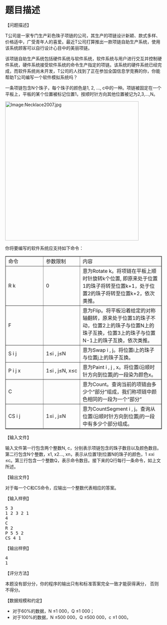 # 题目描述


<p>
【问题描述】
</p>
<p>
T公司是一家专门生产彩色珠子项链的公司，其生产的项链设计新颖、款式多样、价格适中，广受青年人的喜爱。最近T公司打算推出一款项链自助生产系统，使用该系统顾客可以自行设计心目中的美丽项链。
</p>
<p>
该项链自助生产系统包括硬件系统与软件系统，软件系统与用户进行交互并控制硬件系统，硬件系统接受软件系统的命令生产指定的项链。该系统的硬件系统已经完成，而软件系统尚未开发，T公司的人找到了正在参加全国信息学竞赛的你，你能帮助T公司编写一个软件模拟系统吗？
</p>
<p>
一条项链包含N个珠子，每个珠子的颜色是1, 2, …, c中的一种。项链被固定在一个平板上，平板的某个位置被标记位置1，按顺时针方向其他位置被记为2,3,…,N。
</p>
<p>
<img width="429" height="447" src="../../../../mw/images/7/77/Necklace2007.jpg" alt="Image:Necklace2007.jpg"/> 
</p>
<p>
你将要编写的软件系统应支持如下命令：
</p>
<table border="1">
<tbody>
<tr>
<td width="155">
命令
</td>
<td width="144">
参数限制
</td>
<td width="326">
内容
</td>
</tr>
<tr>
<td>
R k
</td>
<td>
0<k<n< td=""></k<n<>
</td>
<td>
意为Rotate k。将项链在平板上顺时针旋转k个位置, 即原来处于位置1的珠子将转至位置k+1，处于位置2的珠子将转至位置k+2，依次类推。
</td>
</tr>
<tr>
<td>
F
</td>
<td>
 
</td>
<td>
意为Flip。将平板沿着给定的对称轴翻转，原来处于位置1的珠子不动，位置2上的珠子与位置N上的珠子互换，位置3上的珠子与位置N-1上的珠子互换，依次类推。
</td>
</tr>
<tr>
<td>
S i j
</td>
<td>
1≤i , j≤N
</td>
<td>
意为Swap i , j。将位置i上的珠子与位置j上的珠子互换。
</td>
</tr>
<tr>
<td>
P i j x
</td>
<td>
1≤i , j≤N, x≤c
</td>
<td>
意为Paint i , j , x。将位置i沿顺时针方向到位置j的一段染为颜色x。
</td>
</tr>
<tr>
<td>
C
</td>
<td>
 
</td>
<td>
意为Count。查询当前的项链由多少个“部分”组成，我们称项链中颜色相同的一段为一个“部分”
</td>
</tr>
<tr>
<td>
CS i j
</td>
<td>
1≤i , j≤N
</td>
<td>
意为CountSegment i , j。查询从位置i沿顺时针方向到位置j的一段中有多少个部分组成。
</td>
</tr>
</tbody>
</table>
<p>
【输入文件】
</p>
<p>
输入文件第一行包含两个整数N, c，分别表示项链包含的珠子数目以及颜色数目。第二行包含N个整数，x1, x2…, xn，表示从位置1到位置N的珠子的颜色，1 ≤xi ≤c。第三行包含一个整数Q，表示命令数目。接下来的Q行每行一条命令，如上文所述。
</p>
<p>
【输出文件】
</p>
<p>
对于每一个C和CS命令，应输出一个整数代表相应的答案。
</p>
<p>
【输入样例】
</p>
<pre>5 3
1 2 3 2 1
4
C
R 2
P 5 5 2
CS 4 1
</pre>
<p>
【输出样例】
</p>
<pre>4
1
</pre>
<p>
【评分方法】
</p>
<p>
本题没有部分分，你的程序的输出只有和标准答案完全一致才能获得满分， 否则不得分。
</p>
<p>
【数据规模和约定】
</p>
<ul>
<li>
对于60%的数据，N ≤1 000，Q ≤1 000；
</li>
<li>
对于100%的数据，N ≤500 000，Q ≤500 000，c ≤1 000。
</li>
</ul>
